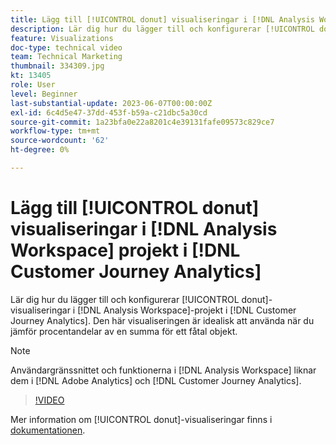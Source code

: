 ```yaml
---
title: Lägg till [!UICONTROL donut] visualiseringar i [!DNL Analysis Workspace] projekt
description: Lär dig hur du lägger till och konfigurerar [!UICONTROL donut]-visualiseringar till  [!DNL Analysis Workspace] projekt i [!DNL Customer Journey Analytics].
feature: Visualizations
doc-type: technical video
team: Technical Marketing
thumbnail: 334309.jpg
kt: 13405
role: User
level: Beginner
last-substantial-update: 2023-06-07T00:00:00Z
exl-id: 6c4d5e47-37dd-453f-b59a-c21dbc5a30cd
source-git-commit: 1a23bfa0e22a8201c4e39131fafe09573c829ce7
workflow-type: tm+mt
source-wordcount: '62'
ht-degree: 0%

---
```


# Lägg till [!UICONTROL donut] visualiseringar i [!DNL Analysis Workspace] projekt i [!DNL Customer Journey Analytics]

Lär dig hur du lägger till och konfigurerar [!UICONTROL donut]-visualiseringar i [!DNL Analysis Workspace]-projekt i [!DNL Customer Journey Analytics]. Den här visualiseringen är idealisk att använda när du jämför procentandelar av en summa för ett fåtal objekt.

>[!NOTE]
>
>Användargränssnittet och funktionerna i [!DNL Analysis Workspace] liknar dem i [!DNL Adobe Analytics] och [!DNL Customer Journey Analytics].

>[!VIDEO](https://video.tv.adobe.com/v/334309/?quality=12&learn=on)

Mer information om [!UICONTROL donut]-visualiseringar finns i [dokumentationen](https://experienceleague.adobe.com/docs/analytics-platform/using/cja-workspace/visualizations/donut.html?lang=sv-SE).
